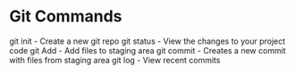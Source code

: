 # Git Commands

git init - Create a new git repo
git status - View the changes to your project code
git Add - Add files to staging area
git commit - Creates a new commit with files from staging area
git log - View recent commits